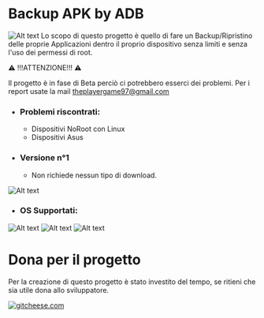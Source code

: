# Backup APK by ADB

![Alt text](https://raw.githubusercontent.com/Fast0n/Backup_APK/master/version_v1/img/1.png?raw=true "Splashscreen")
Lo scopo di questo progetto è quello di fare un Backup/Ripristino delle proprie Applicazioni dentro il proprio dispositivo senza limiti e senza l'uso dei permessi di root. 

⚠ !!!ATTENZIONE!!! ⚠

Il progetto è in fase di Beta perciò ci potrebbero esserci dei problemi.
Per i report usate la mail theplayergame97@gmail.com

* ### Problemi riscontrati: ###
	* Dispositivi NoRoot con Linux
	* Dispositivi Asus

* ### Versione n°1 ###
  * Non richiede nessun tipo di download.

![Alt text](https://raw.githubusercontent.com/Fast0n/Backup_APK/master/version_v1/img/2.png?raw=true "Avvio script, Avvio Backup")

* ### OS Supportati: ###
![Alt text](https://raw.githubusercontent.com/Fast0n/Backup_APK/master/os_support/linux.png?raw=true "linux") ![Alt text](https://raw.githubusercontent.com/Fast0n/Backup_APK/master/os_support/osx.png?raw=true "mac") ![Alt text](https://raw.githubusercontent.com/Fast0n/Backup_APK/master/os_support/windows.png?raw=true "windows")

# Dona per il progetto
Per la creazione di questo progetto è stato investito del tempo, se ritieni che sia utile dona allo sviluppatore.


[![gitcheese.com](https://s3.amazonaws.com/gitcheese-ui-master/images/badge.svg)](https://www.gitcheese.com/donate/users/5260133/repos/97053870)
